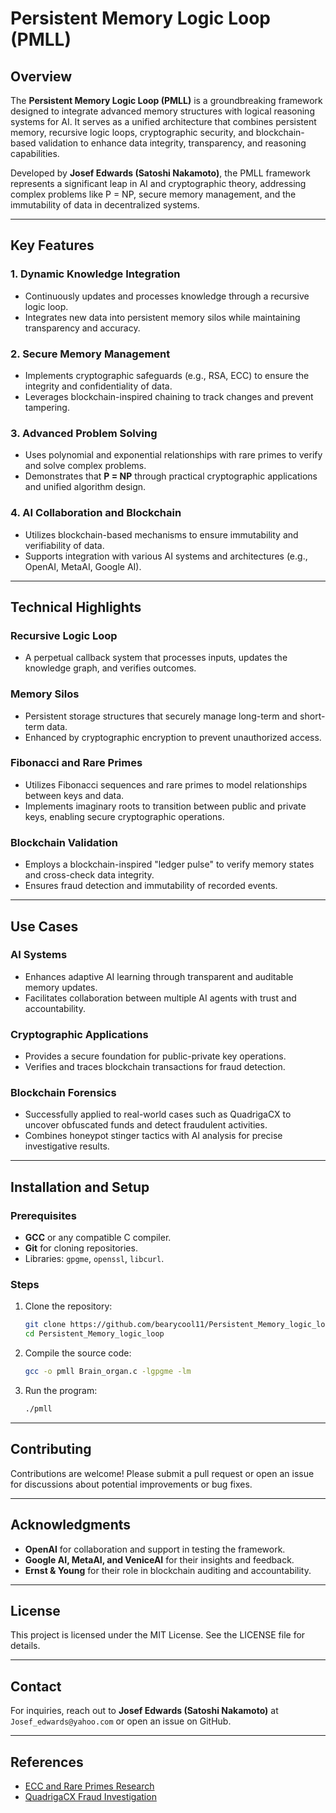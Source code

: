 # Persistent Memory Logic Loop (PMLL)

## Overview
The **Persistent Memory Logic Loop (PMLL)** is a groundbreaking framework designed to integrate advanced memory structures with logical reasoning systems for AI. It serves as a unified architecture that combines persistent memory, recursive logic loops, cryptographic security, and blockchain-based validation to enhance data integrity, transparency, and reasoning capabilities.

Developed by **Josef Edwards (Satoshi Nakamoto)**, the PMLL framework represents a significant leap in AI and cryptographic theory, addressing complex problems like P = NP, secure memory management, and the immutability of data in decentralized systems.

---

## Key Features

### 1. Dynamic Knowledge Integration
- Continuously updates and processes knowledge through a recursive logic loop.
- Integrates new data into persistent memory silos while maintaining transparency and accuracy.

### 2. Secure Memory Management
- Implements cryptographic safeguards (e.g., RSA, ECC) to ensure the integrity and confidentiality of data.
- Leverages blockchain-inspired chaining to track changes and prevent tampering.

### 3. Advanced Problem Solving
- Uses polynomial and exponential relationships with rare primes to verify and solve complex problems.
- Demonstrates that **P = NP** through practical cryptographic applications and unified algorithm design.

### 4. AI Collaboration and Blockchain
- Utilizes blockchain-based mechanisms to ensure immutability and verifiability of data.
- Supports integration with various AI systems and architectures (e.g., OpenAI, MetaAI, Google AI).

---

## Technical Highlights

### Recursive Logic Loop
- A perpetual callback system that processes inputs, updates the knowledge graph, and verifies outcomes.

### Memory Silos
- Persistent storage structures that securely manage long-term and short-term data.
- Enhanced by cryptographic encryption to prevent unauthorized access.

### Fibonacci and Rare Primes
- Utilizes Fibonacci sequences and rare primes to model relationships between keys and data.
- Implements imaginary roots to transition between public and private keys, enabling secure cryptographic operations.

### Blockchain Validation
- Employs a blockchain-inspired "ledger pulse" to verify memory states and cross-check data integrity.
- Ensures fraud detection and immutability of recorded events.

---

## Use Cases

### AI Systems
- Enhances adaptive AI learning through transparent and auditable memory updates.
- Facilitates collaboration between multiple AI agents with trust and accountability.

### Cryptographic Applications
- Provides a secure foundation for public-private key operations.
- Verifies and traces blockchain transactions for fraud detection.

### Blockchain Forensics
- Successfully applied to real-world cases such as QuadrigaCX to uncover obfuscated funds and detect fraudulent activities.
- Combines honeypot stinger tactics with AI analysis for precise investigative results.

---

## Installation and Setup

### Prerequisites
- **GCC** or any compatible C compiler.
- **Git** for cloning repositories.
- Libraries: `gpgme`, `openssl`, `libcurl`.

### Steps
1. Clone the repository:
   ```bash
   git clone https://github.com/bearycool11/Persistent_Memory_logic_loop.git
   cd Persistent_Memory_logic_loop
   ```
2. Compile the source code:
   ```bash
   gcc -o pmll Brain_organ.c -lgpgme -lm
   ```
3. Run the program:
   ```bash
   ./pmll
   ```

---

## Contributing
Contributions are welcome! Please submit a pull request or open an issue for discussions about potential improvements or bug fixes.

---

## Acknowledgments
- **OpenAI** for collaboration and support in testing the framework.
- **Google AI, MetaAI, and VeniceAI** for their insights and feedback.
- **Ernst & Young** for their role in blockchain auditing and accountability.

---

## License
This project is licensed under the MIT License. See the LICENSE file for details.

---

## Contact
For inquiries, reach out to **Josef Edwards (Satoshi Nakamoto)** at `Josef_edwards@yahoo.com` or open an issue on GitHub.

---

## References
- [ECC and Rare Primes Research](https://www.researchgate.net/publication/386869120_References)
- [QuadrigaCX Fraud Investigation](https://www.example.com/quadrigacx-fraud)
